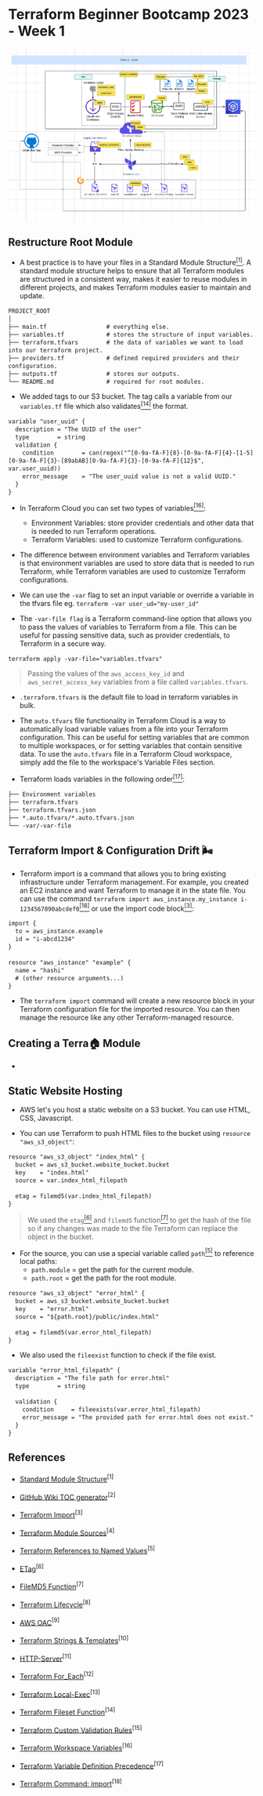 # Terraform Beginner Bootcamp 2023 - Week 1

![screenshot](../assets/Week_1_diagram.png)

## Restructure Root Module

- A best practice is to have your files in a Standard Module Structure[<sup>[1]</sup>](#references). A standard module structure helps to ensure that all Terraform modules are structured in a consistent way, makes it easier to reuse modules in different projects, and makes Terraform modules easier to maintain and update.

```
PROJECT_ROOT
│
├── main.tf                 # everything else.
├── variables.tf            # stores the structure of input variables.
├── terraform.tfvars        # the data of variables we want to load into our terraform project.
├── providers.tf            # defined required providers and their configuration.
├── outputs.tf              # stores our outputs.
└── README.md               # required for root modules.
```
- We added tags to our S3 bucket. The tag calls a variable from our `variables.tf` file which also validates[<sup>[14]</sup>](#references) the format.

```
variable "user_uuid" {
  description = "The UUID of the user"
  type        = string
  validation {
    condition        = can(regex("^[0-9a-fA-F]{8}-[0-9a-fA-F]{4}-[1-5][0-9a-fA-F]{3}-[89abAB][0-9a-fA-F]{3}-[0-9a-fA-F]{12}$", var.user_uuid))
    error_message    = "The user_uuid value is not a valid UUID."
  }
}
```
- In Terraform Cloud you can set two types of variables[<sup>[16]</sup>](#references):

  - Environment Variables: store provider credentials and other data that is needed to run Terraform operations.
  - Terraform Variables: used to customize Terraform configurations.
 
- The difference between environment variables and Terraform variables is that environment variables are used to store data that is needed to run Terraform, while Terraform variables are used to customize Terraform configurations.

- We can use the `-var` flag to set an input variable or override a variable in the tfvars file eg. `terraform -var user_ud="my-user_id"`

- The `-var-file flag` is a Terraform command-line option that allows you to pass the values of variables to Terraform from a file. This can be useful for passing sensitive data, such as provider credentials, to Terraform in a secure way.

```
terraform apply -var-file="variables.tfvars"
```
> Passing the values of the `aws_access_key_id` and `aws_secret_access_key` variables from a file called `variables.tfvars`.

- `.terraform.tfvars` is the default file to load in terraform variables in bulk.

- The `auto.tfvars` file functionality in Terraform Cloud is a way to automatically load variable values from a file into your Terraform configuration. This can be useful for setting variables that are common to multiple workspaces, or for setting variables that contain sensitive data. To use the `auto.tfvars` file in a Terraform Cloud workspace, simply add the file to the workspace's Variable Files section.

- Terraform loads variables in the following order[<sup>[17]</sup>](#references):
```
├── Environment variables                 
├── terraform.tfvars            
├── terraform.tfvars.json        
├── *.auto.tfvars/*.auto.tfvars.json            
└── -var/-var-file  
```

## Terraform Import & Configuration Drift :wind_face:

- Terraform import is a command that allows you to bring existing infrastructure under Terraform management. For example, you created an EC2 instance and want Terraform to manage it in the state file. You can use the command `terraform import aws_instance.my_instance i-1234567890abcdef0`[<sup>[18]</sup>](#references) or use the import code block[<sup>[3]</sup>](#references):

```
import {
  to = aws_instance.example
  id = "i-abcd1234"
}

resource "aws_instance" "example" {
  name = "hashi"
  # (other resource arguments...)
}
```
- The `terraform import` command will create a new resource block in your Terraform configuration file for the imported resource. You can then manage the resource like any other Terraform-managed resource.

## Creating a Terra:house: Module

-

## Static Website Hosting

- AWS let's you host a static website on a S3 bucket. You can use HTML, CSS, Javascript.

- You can use Terraform to push HTML files to the bucket using `resource "aws_s3_object"`:

```
resource "aws_s3_object" "index_html" {
  bucket = aws_s3_bucket.website_bucket.bucket
  key    = "index.html"
  source = var.index_html_filepath

  etag = filemd5(var.index_html_filepath)
}
```
> We used the `etag`[<sup>[6]</sup>](#references) and `filemd5` function[<sup>[7]</sup>](#references) to get the hash of the file so if any changes was made to the file Terraform can replace the object in the bucket.

- For the source, you can use a special variable called `path`[<sup>[5]</sup>](#references) to reference local paths:
  - `path.module` = get the path for the current module.
  - `path.root` = get the path for the root module.
 
```
resource "aws_s3_object" "error_html" {
  bucket = aws_s3_bucket.website_bucket.bucket
  key    = "error.html"
  source = "${path.root}/public/index.html"

  etag = filemd5(var.error_html_filepath)
}
```

- We also used the `fileexist` function to check if the file exist.

```
variable "error_html_filepath" {
  description = "The file path for error.html"
  type        = string

  validation {
    condition     = fileexists(var.error_html_filepath)
    error_message = "The provided path for error.html does not exist."
  }
}
```
## 
## References

- [Standard Module Structure](https://developer.hashicorp.com/terraform/language/modules/develop/structure)<sup>[1]<sup>

- [GitHub Wiki TOC generator](https://luciopaiva.com/markdown-toc/)<sup>[2]<sup>

- [Terraform Import](https://developer.hashicorp.com/terraform/language/import#resource-configuration)<sup>[3]<sup>

- [Terraform Module Sources](https://developer.hashicorp.com/terraform/language/modules/sources)<sup>[4]<sup>

- [Terraform References to Named Values](https://developer.hashicorp.com/terraform/language/expressions/references#filesystem-and-workspace-info)<sup>[5]<sup>

- [ETag](https://developer.mozilla.org/en-US/docs/Web/HTTP/Headers/ETag)<sup>[6]<sup>

- [FileMD5 Function](https://developer.hashicorp.com/terraform/language/functions/filemd5)<sup>[7]<sup>

- [Terraform Lifecycle](https://developer.hashicorp.com/terraform/language/meta-arguments/lifecycle)<sup>[8]<sup>

- [AWS OAC](https://aws.amazon.com/blogs/networking-and-content-delivery/amazon-cloudfront-introduces-origin-access-control-oac/)<sup>[9]<sup>

- [Terraform Strings & Templates](https://developer.hashicorp.com/terraform/language/expressions/strings)<sup>[10]<sup>

- [HTTP-Server](https://www.npmjs.com/package/http-server)<sup>[11]<sup>

- [Terraform For_Each](https://developer.hashicorp.com/terraform/language/meta-arguments/for_each)<sup>[12]<sup>

- [Terraform Local-Exec](https://developer.hashicorp.com/terraform/language/resources/provisioners/local-exec)<sup>[13]<sup>

- [Terraform Fileset Function](https://developer.hashicorp.com/terraform/language/functions/fileset)<sup>[14]<sup>

- [Terraform Custom Validation Rules](https://developer.hashicorp.com/terraform/language/values/variables#custom-validation-rules)<sup>[15]<sup>

- [Terraform Workspace Variables](https://developer.hashicorp.com/terraform/cloud-docs/workspaces/variables)<sup>[16]<sup>

- [Terraform Variable Definition Precedence](https://developer.hashicorp.com/terraform/language/values/variables#variable-definition-precedence)<sup>[17]<sup>

- [Terraform Command: import](https://developer.hashicorp.com/terraform/cli/commands/import)<sup>[18]<sup>
